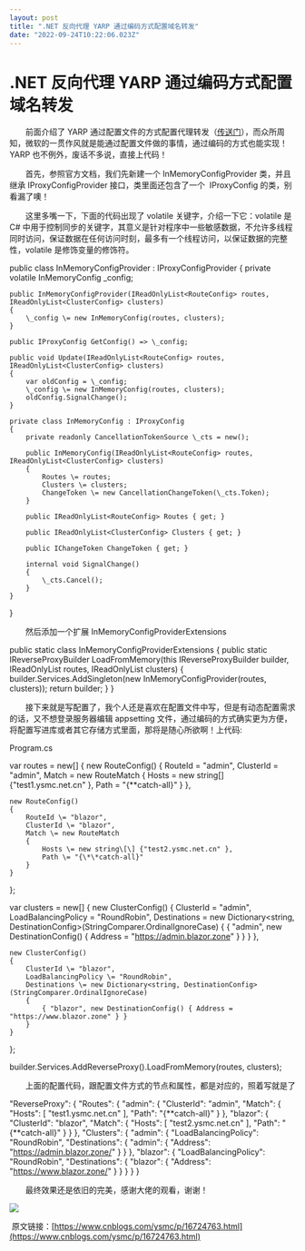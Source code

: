 ```yaml
---
layout: post
title: ".NET 反向代理 YARP 通过编码方式配置域名转发"
date: "2022-09-24T10:22:06.023Z"
---
```

.NET 反向代理 YARP 通过编码方式配置域名转发
===========================

　　前面介绍了 YARP 通过配置文件的方式配置代理转发（[传送门](https://www.cnblogs.com/ysmc/p/16714201.html)），而众所周知，微软的一贯作风就是能通过配置文件做的事情，通过编码的方式也能实现！YARP 也不例外，废话不多说，直接上代码！

　　首先，参照官方文档，我们先新建一个 InMemoryConfigProvider 类，并且继承 IProxyConfigProvider 接口，类里面还包含了一个  IProxyConfig 的类，别看漏了噢！

　　这里多嘴一下，下面的代码出现了 volatile 关键字，介绍一下它：volatile 是 C# 中用于控制同步的关键字，其意义是针对程序中一些敏感数据，不允许多线程同时访问，保证数据在任何访问时刻，最多有一个线程访问，以保证数据的完整性，volatile 是修饰变量的修饰符。

public class InMemoryConfigProvider : IProxyConfigProvider
{
    private volatile InMemoryConfig \_config;

    public InMemoryConfigProvider(IReadOnlyList<RouteConfig> routes, IReadOnlyList<ClusterConfig> clusters)
    {
        \_config \= new InMemoryConfig(routes, clusters);
    }

    public IProxyConfig GetConfig() => \_config;

    public void Update(IReadOnlyList<RouteConfig> routes, IReadOnlyList<ClusterConfig> clusters)
    {
        var oldConfig = \_config;
        \_config \= new InMemoryConfig(routes, clusters);
        oldConfig.SignalChange();
    }

    private class InMemoryConfig : IProxyConfig
    {
        private readonly CancellationTokenSource \_cts = new();

        public InMemoryConfig(IReadOnlyList<RouteConfig> routes, IReadOnlyList<ClusterConfig> clusters)
        {
            Routes \= routes;
            Clusters \= clusters;
            ChangeToken \= new CancellationChangeToken(\_cts.Token);
        }

        public IReadOnlyList<RouteConfig> Routes { get; }

        public IReadOnlyList<ClusterConfig> Clusters { get; }

        public IChangeToken ChangeToken { get; }

        internal void SignalChange()
        {
            \_cts.Cancel();
        }
    }
}

　　然后添加一个扩展 InMemoryConfigProviderExtensions

public static class InMemoryConfigProviderExtensions
{
    public static IReverseProxyBuilder LoadFromMemory(this IReverseProxyBuilder builder, IReadOnlyList<RouteConfig> routes, IReadOnlyList<ClusterConfig> clusters)
    {
        builder.Services.AddSingleton<IProxyConfigProvider>(new InMemoryConfigProvider(routes, clusters));
        return builder;
    }
}

　　接下来就是写配置了，我个人还是喜欢在配置文件中写，但是有动态配置需求的话，又不想登录服务器编辑 appsetting 文件，通过编码的方式确实更为方便，将配置写进库或者其它存储方式里面，那将是随心所欲啊！上代码:

Program.cs

var routes = new\[\]
{
    new RouteConfig()
    {
        RouteId \= "admin",
        ClusterId \= "admin",
        Match \= new RouteMatch
        {
            Hosts \= new string\[\] {"test1.ysmc.net.cn" },
            Path \= "{\*\*catch-all}"
        }
    },

    new RouteConfig()
    {
        RouteId \= "blazor",
        ClusterId \= "blazor",
        Match \= new RouteMatch
        {
            Hosts \= new string\[\] {"test2.ysmc.net.cn" },
            Path \= "{\*\*catch-all}"
        }
    }
};

var clusters = new\[\]
{
    new ClusterConfig()
    {
        ClusterId \= "admin",
        LoadBalancingPolicy \= "RoundRobin",
        Destinations \= new Dictionary<string, DestinationConfig>(StringComparer.OrdinalIgnoreCase)
        {
            { "admin", new DestinationConfig() { Address = "https://admin.blazor.zone" } }
        }
    },

    new ClusterConfig()
    {
        ClusterId \= "blazor",
        LoadBalancingPolicy \= "RoundRobin",
        Destinations \= new Dictionary<string, DestinationConfig>(StringComparer.OrdinalIgnoreCase)
        {
            { "blazor", new DestinationConfig() { Address = "https://www.blazor.zone" } }
        }
    }
};

builder.Services.AddReverseProxy().LoadFromMemory(routes, clusters);

　　上面的配置代码，跟配置文件方式的节点和属性，都是对应的，照着写就是了

"ReverseProxy": {
  "Routes": {
    "admin": {
      "ClusterId": "admin",
      "Match": {
        "Hosts": \[ "test1.ysmc.net.cn" \],
        "Path": "{\*\*catch-all}"
      }
    },
    "blazor": {
      "ClusterId": "blazor",
      "Match": {
        "Hosts": \[ "test2.ysmc.net.cn" \],
        "Path": "{\*\*catch-all}"
      }
    }
  },
  "Clusters": {
    "admin": {
      "LoadBalancingPolicy": "RoundRobin",
      "Destinations": {
        "admin": {
          "Address": "https://admin.blazor.zone/"
        }
      }
    },
    "blazor": {
      "LoadBalancingPolicy": "RoundRobin",
      "Destinations": {
        "blazor": {
          "Address": "https://www.blazor.zone/"
        }
      }
    }
  }
}

　　最终效果还是依旧的完美，感谢大佬的观看，谢谢！

![](https://img2022.cnblogs.com/blog/1897432/202209/1897432-20220924002841803-913899467.png)

 原文链接：[https://www.cnblogs.com/ysmc/p/16724763.html](https://www.cnblogs.com/ysmc/p/16724763.html)